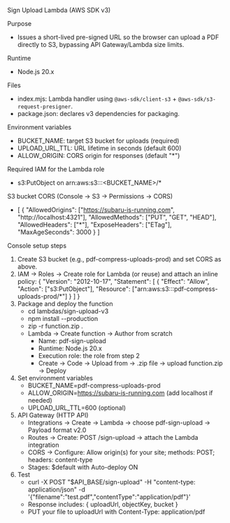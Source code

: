 Sign Upload Lambda (AWS SDK v3)

Purpose
- Issues a short-lived pre-signed URL so the browser can upload a PDF directly to S3, bypassing API Gateway/Lambda size limits.

Runtime
- Node.js 20.x

Files
- index.mjs: Lambda handler using `@aws-sdk/client-s3` + `@aws-sdk/s3-request-presigner`.
- package.json: declares v3 dependencies for packaging.

Environment variables
- BUCKET_NAME: target S3 bucket for uploads (required)
- UPLOAD_URL_TTL: URL lifetime in seconds (default 600)
- ALLOW_ORIGIN: CORS origin for responses (default "*")

Required IAM for the Lambda role
- s3:PutObject on arn:aws:s3:::<BUCKET_NAME>/*

S3 bucket CORS (Console → S3 → Permissions → CORS)
- [
  {
    "AllowedOrigins": ["https://subaru-is-running.com", "http://localhost:4321"],
    "AllowedMethods": ["PUT", "GET", "HEAD"],
    "AllowedHeaders": ["*"],
    "ExposeHeaders": ["ETag"],
    "MaxAgeSeconds": 3000
  }
]

Console setup steps
1) Create S3 bucket (e.g., pdf-compress-uploads-prod) and set CORS as above.
2) IAM → Roles → Create role for Lambda (or reuse) and attach an inline policy:
   {
     "Version": "2012-10-17",
     "Statement": [
       {
         "Effect": "Allow",
         "Action": ["s3:PutObject"],
         "Resource": ["arn:aws:s3:::pdf-compress-uploads-prod/*"]
       }
     ]
   }
3) Package and deploy the function
   - cd lambdas/sign-upload-v3
   - npm install --production
   - zip -r function.zip .
   - Lambda → Create function → Author from scratch
     - Name: pdf-sign-upload
     - Runtime: Node.js 20.x
     - Execution role: the role from step 2
     - Create → Code → Upload from → .zip file → upload function.zip → Deploy
4) Set environment variables
   - BUCKET_NAME=pdf-compress-uploads-prod
   - ALLOW_ORIGIN=https://subaru-is-running.com (add localhost if needed)
   - UPLOAD_URL_TTL=600 (optional)
5) API Gateway (HTTP API)
   - Integrations → Create → Lambda → choose pdf-sign-upload → Payload format v2.0
   - Routes → Create: POST /sign-upload → attach the Lambda integration
   - CORS → Configure: Allow origin(s) for your site; methods: POST; headers: content-type
   - Stages: $default with Auto-deploy ON
6) Test
   - curl -X POST "$API_BASE/sign-upload" -H "content-type: application/json" -d '{"filename":"test.pdf","contentType":"application/pdf"}'
   - Response includes: { uploadUrl, objectKey, bucket }
   - PUT your file to uploadUrl with Content-Type: application/pdf

